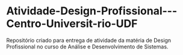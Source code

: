 # Atividade-Design-Profissional---Centro-Universit-rio-UDF
Repositório criado para entrega de atividade da matéria de Design Profissional no curso de Análise e Desenvolvimento de Sistemas.
